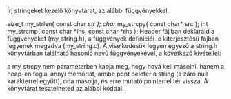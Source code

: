 Írj stringeket kezelő könyvtárat, az alábbi függvényekkel.  

size_t my_strlen( const char *str );
char* my_strcpy( const char* src );
int my_strcmp( const char *lhs, const char *rhs );
Header fájlban deklaráld a függvényeket (my_string.h), a függvények definíciói .c kiterjesztésű fájban legyenek megadva (my_string.c). A viselkedésük legyen egyező a string.h könyvtárban található hasonló nevű függvényekével, a következő kivétellel: 

a my_strcpy nem paraméterben kapja meg, hogy hová kell másolni, hanem a heap-en foglal annyi memóriát, amibe pont belefér a string (a záró null karakterrel együtt), oda másolja, és erre mutató pointerrel tér vissza. 
A könyvtárat tesztelheted az alábbi kóddal: 

